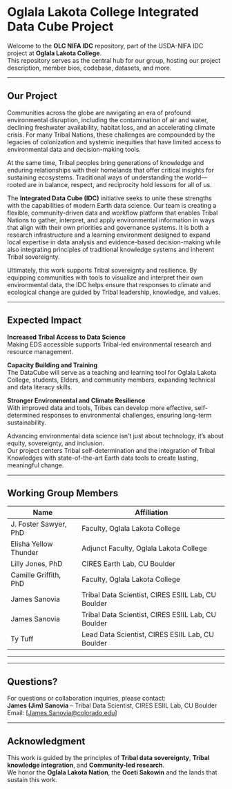 # Oglala Lakota College Integrated Data Cube Project

Welcome to the **OLC NIFA IDC** repository, part of the USDA-NIFA IDC project at **Oglala Lakota College**.  
This repository serves as the central hub for our group, hosting our project description, member bios, codebase, datasets, and more.

---

## Our Project

Communities across the globe are navigating an era of profound environmental disruption, including the contamination of air and water, declining freshwater availability, habitat loss, and an accelerating climate crisis. For many Tribal Nations, these challenges are compounded by the legacies of colonization and systemic inequities that have limited access to environmental data and decision-making tools.

At the same time, Tribal peoples bring generations of knowledge and enduring relationships with their homelands that offer critical insights for sustaining ecosystems. Traditional ways of understanding the world—rooted are in balance, respect, and reciprocity hold lessons for all of us.

The **Integrated Data Cube (IDC)** initiative seeks to unite these strengths with the capabilities of modern Earth data science. Our team is creating a flexible, community-driven data and workflow platform that enables Tribal Nations to gather, interpret, and apply environmental information in ways that align with their own priorities and governance systems. It is both a research infrastructure and a learning environment designed to expand local expertise in data analysis and evidence-based decision-making while also integrating principles of traditional knowledge systems and inherent Tribal sovereignty.

Ultimately, this work supports Tribal sovereignty and resilience. By equipping communities with tools to visualize and interpret their own environmental data, the IDC helps ensure that responses to climate and ecological change are guided by Tribal leadership, knowledge, and values.

---

## Expected Impact

**Increased Tribal Access to Data Science**  
Making EDS accessible supports Tribal-led environmental research and resource management.

**Capacity Building and Training**  
The DataCube will serve as a teaching and learning tool for Oglala Lakota College, students, Elders, and community members, expanding technical and data literacy skills.

**Stronger Environmental and Climate Resilience**  
With improved data and tools, Tribes can develop more effective, self-determined responses to environmental challenges, ensuring long-term sustainability.

Advancing environmental data science isn’t just about technology, it’s about equity, sovereignty, and inclusion.  
Our project centers Tribal self-determination and the integration of Tribal Knowledges with state-of-the-art Earth data tools to create lasting, meaningful change.

---

## Working Group Members

| Name | Affiliation |
|------|--------------|
| J. Foster Sawyer, PhD | Faculty, Oglala Lakota College |
| Elisha Yellow Thunder | Adjunct Faculty, Oglala Lakota College |
| Lilly Jones, PhD | CIRES Earth Lab, CU Boulder |
| Camille Griffith, PhD | Faculty, Oglala Lakota College |
| James Sanovia | Tribal Data Scientist, CIRES ESIIL Lab, CU Boulder |
| James Sanovia | Tribal Data Scientist, CIRES ESIIL Lab, CU Boulder |
| Ty Tuff | Lead Data Scientist, CIRES ESIIL Lab, CU Boulder |

---


---

## Questions?

For questions or collaboration inquiries, please contact:  
**James (Jim) Sanovia** – Tribal Data Scientist, CIRES ESIIL Lab, CU Boulder  
Email: [James.Sanovia@colorado.edu]

---

## Acknowledgment

This work is guided by the principles of **Tribal data sovereignty**, **Tribal knowledge integration**, and **Community-led research**.  
We honor the **Oglala Lakota Nation**, the **Oceti Sakowin** and the lands that sustain this work.


